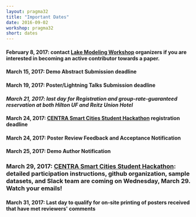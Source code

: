 ```yaml
---
layout: pragma32
title: "Important Dates"
date: 2016-09-02
workshop: pragma32
short: dates
---
```


#### February 8, 2017: contact [Lake Modeling Workshop](http://www.pragma-grid.net/pragma32-lake-workshop/) organizers if you are interested in becoming an active contributor towards a paper.


#### March 15, 2017: Demo Abstract Submission deadline

#### March 19, 2017: Poster/Lightning Talks Submission deadline

#### *March 21, 2017: last day for Registration and group-rate-guaranteed reservation at both Hilton UF and Reitz Union Hotel*

#### March 24, 2017: [CENTRA Smart Cities Student Hackathon](http://www.globalcentra.org/hackathon2017) registration deadline

#### March 24, 2017: Poster Review Feedback and Acceptance Notification

#### March 25, 2017: Demo Author Notification

### March 29, 2017: [CENTRA Smart Cities Student Hackathon](http://www.globalcentra.org/hackathon2017): detailed participation instructions, github organization, sample datasets, and Slack team are coming on Wednesday, March 29. Watch your emails!

#### March 31, 2017: Last day to qualify for on-site printing of posters received that have met reviewers' comments
